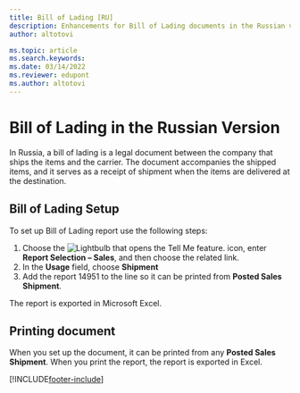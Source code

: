 ```yaml
---
title: Bill of Lading [RU]
description: Enhancements for Bill of Lading documents in the Russian version of Business Central.
author: altotovi

ms.topic: article
ms.search.keywords:
ms.date: 03/14/2022
ms.reviewer: edupont
ms.author: altotovi
---
```


# Bill of Lading in the Russian Version

In Russia, a bill of lading is a legal document between the company that ships the items and the carrier. The document accompanies the shipped items, and it serves as a receipt of shipment when the items are delivered at the destination.

## Bill of Lading Setup

To set up Bill of Lading report use the following steps:
1. Choose the ![Lightbulb that opens the Tell Me feature.](../../media/ui-search/search_small.png "Tell me what you want to do") icon, enter **Report Selection – Sales**, and then choose the related link.
2. In the **Usage** field, choose **Shipment**
3. Add the report 14951 to the line so it can be printed from **Posted Sales Shipment**.

The report is exported in Microsoft Excel.

## Printing document

When you set up the document, it can be printed from any **Posted Sales Shipment**. When you print the report, the report is exported in Excel.


[!INCLUDE[footer-include](../../includes/footer-banner.md)]
